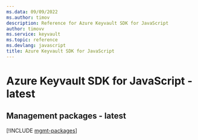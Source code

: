 ```yaml
---
ms.data: 09/09/2022
ms.author: timov
description: Reference for Azure Keyvault SDK for JavaScript
author: timovv
ms.service: keyvault
ms.topic: reference
ms.devlang: javascript
title: Azure Keyvault SDK for JavaScript
---
```

# Azure Keyvault SDK for JavaScript - latest

## Management packages - latest
[!INCLUDE [mgmt-packages](keyvault-mgmt-index.md)]